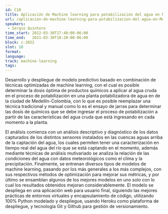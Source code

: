 ```yaml
---
id: C10
title: Aplicación de Machine learning para potabilización del agua en Medellín
url: /aplicacion-de-machine-learning-para-potabilizacion-del-agua-en-Medellin
speakers:
 - Sergio Quintero
time_start: 2022-03-30T17:40:00-06:00
time_end:   2021-03-30T18:20:00-06:00
block: c-2022
slot: 10
format: 
language: 
track: machine-learning
tags:
---
```


Desarrollo y despliegue de modelo predictivo basado en combinación de técnicas optimizadas de machine learning, con el cual es posible determinar la dosis óptima de productos químicos a aplicar al agua cruda en el proceso de potabilización en una planta potabilizadora de agua en de la ciudad de Medellín-Colombia, con lo que es posible reemplazar una técnica tradicional y manual como lo es el ensayo de jarras para determinar las dosis de químicos que se debe ingresar el proceso de potabilización a partir de las características del agua cruda que está ingresando en cada momento a la planta. 

El análisis comienza con un análisis descriptivo y diagnóstico de los datos capturados de los distintos sensores instalados en las cuencas aguas arriba de la captación del agua, los cuales permiten tener una caracterización en tiempo real del agua del río que se está captando en el momento, además mediante técnicas de análisis mutivariado se analiza la relación de las condiciones del agua con datos meteorológicos como el clima y la precipitación. Finalmente, se entrenan diversos tipos de modelos de machine learning, pasando por los más generales a los más complejos, con sus respectivos métodos de optimización para mejorar sus métricas, y por último se ensamblan algunos de los mejores modelos en uno solo con lo cual los resultados obtenidos mejoran considerablemente. El modelo se despliega en una aplicación web para usuario final, siguiendo las mejores prácticas de entornos virtuales y encapsulamiento de código, utilizando 100% Python modelado y despliegue, usando Heroku como plataforma de despliegue, y tecnología Git y Github para gestión de versionamiento.


